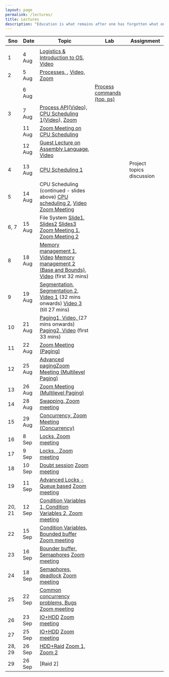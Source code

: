 ```yaml
---
layout: page
permalink: /lectures/
title: Lectures
description: "Education is what remains after one has forgotten what one has learned in school."
---
```



|  Sno | Date | Topic | Lab | Assignment |
| --- | --- | --- | --- | --- |
|   |  |  |  |  |
|  1 | 4 Aug | [Logistics & Introduction to OS](../lectures/os-19-1.pdf "Logistics & Introduction to OS"), [Video](https://www.youtube.com/watch?v=whp34MZbG6o&list=PLftoLyLEwECB3NsNfQ1oxtt8IoBNRWcO5&index=2&t=0s) |  |  |
|  2 | 5 Aug | [Processes, ](../lectures/os19-2-processes.pdf "Processes"), [Video, ](https://www.youtube.com/watch?v=UbDB4vPs5OI&list=PLftoLyLEwECB3NsNfQ1oxtt8IoBNRWcO5&index=2) [Zoom](https://drive.google.com/file/d/1z9CvQuh_vRhsN5j9DNxc_KB8GzkqBUHO/view?usp=sharing) |  |  |
|   | 6 Aug |  | [Process commands (top, ps)](https://nipunbatra.github.io/os2020/labs/lab-1.pdf "Process commands (top, ps)") |  |
|  3 | 7 Aug | [Process API](../lectures/os19-3-process-api.pdf "Process API")([Video](https://www.youtube.com/watch?v=rMFV7vwqbpc&list=PLftoLyLEwECB3NsNfQ1oxtt8IoBNRWcO5&index=4)), [CPU Scheduling 1](../lectures/os19-4-cpu-scheduling.pdf "CPU Scheduling 1")([Video](https://www.youtube.com/watch?v=ym9vtzwg7o8&list=PLftoLyLEwECB3NsNfQ1oxtt8IoBNRWcO5&index=6)), [Zoom](https://drive.google.com/file/d/1a9xcTLkVmc1TnKTf2lqMCwTMPP2HoVMl/view?usp=sharing) |  |  |
| | 11 Aug | [Zoom Meeting on CPU Scheduling](https://drive.google.com/file/d/12WUGFQq8_kWJlIEzBA-Qex9Y1FpiQci2/view?usp=sharing) | | |
| | 12 Aug | [Guest Lecture on Assembly Language](../lectures/os19-9-assembly.pdf "Assembly Language"), [Video](https://drive.google.com/file/d/156JAuU_vArDqI0kSQE93X_OCS4wKqC-z/view?usp=sharing) | | |
|  4 | 13 Aug | [CPU Scheduling 1](../lectures/os19-4-cpu-scheduling.pdf "CPU Scheduling 1") |  | Project topics discussion |
|  5 | 14 Aug | CPU Scheduling (continued - slides above) [CPU scheduling 2](../lectures/os19-6-cpu-scheduling.pdf "CPU scheduling 2"), [Video](https://www.youtube.com/watch?v=BTNZI7khUI8) [Zoom Meeting](https://drive.google.com/file/d/1LaHYsAajJlkcEv9O-jhcMIU7hqAhxIMV/view?usp=sharing) |  |  |
| 6, 7  | 15 Aug | File System [Slide1](https://nipunbatra.github.io/os2018/lectures/30-filesystem-1.pdf), [Slides2](https://nipunbatra.github.io/os2018/lectures/31-filesystem-2.pdf) [Slides3](https://nipunbatra.github.io/os2018/lectures/32-filesystem-implementation.pdf) [Zoom Meeting 1](https://drive.google.com/file/d/18EIUvNHDe-DPIfIhDXQH0fZKsIZ6IQ_x/view?usp=sharing), [Zoom Meeting 2](https://drive.google.com/file/d/1RgptreATk07cECDhGU5hYW5E802cU1Vw/view?usp=sharing) |  |  |
|  8 | 18 Aug | [Memory management 1](../lectures/os19-memory-management.pdf), [Video](https://www.youtube.com/watch?v=jM0Fc9HNO64&list=PLftoLyLEwECB3NsNfQ1oxtt8IoBNRWcO5&index=11) [Memory management 2 (Base and Bounds)](../lectures/os19-memory-management-segmentation.pdf), [Video](https://www.youtube.com/watch?v=x4L4lgY3Clg&list=PLftoLyLEwECB3NsNfQ1oxtt8IoBNRWcO5&index=12) (first 32 mins) |  |  |
|  9 | 19 Aug | [Segmentation](../lectures/os19-memory-management-segmentation.pdf), [Segmentation 2, ](../lectures/os19-memory-management-segmentation-2.pdf) [Video 1](https://www.youtube.com/watch?v=x4L4lgY3Clg&list=PLftoLyLEwECB3NsNfQ1oxtt8IoBNRWcO5&index=12) (32 mins onwards) [Video 3](https://www.youtube.com/watch?v=powd2SIH3Hk&list=PLftoLyLEwECB3NsNfQ1oxtt8IoBNRWcO5&index=13) (till 27 mins)|  |  |
|  10 | 21 Aug | [Paging1, ](../lectures/os19-memory-management-segmentation-2.pdf) [Video, ](https://www.youtube.com/watch?v=powd2SIH3Hk&list=PLftoLyLEwECB3NsNfQ1oxtt8IoBNRWcO5&index=13) (27 mins onwards) [Paging2, ](../lectures/os19-memory-management-paging-tlb.pdf) [Video](https://www.youtube.com/watch?v=-R0bx_N_QjE&list=PLftoLyLEwECB3NsNfQ1oxtt8IoBNRWcO5&index=14) (first 33 mins) |  |  |
|  11 | 22 Aug | [Zoom Meeting (Paging)](https://drive.google.com/file/d/15I3fQZYBfODeD4L-ghTYXWvo50FXDXze/view?usp=sharing) |  |  |
|  12 | 25 Aug | [Advanced paging](../lectures/os19-memory-management-paging-advanced.pdf)[Zoom Meeting (Multilevel Paging)](https://drive.google.com/file/d/1sabzSPUbFMDWTWqTeHyZTAhRqp8GPjuv/view?usp=sharing) | | |
|  13 | 26 Aug | [Zoom Meeting (Multilevel Paging)](https://drive.google.com/file/d/1DiQEygEkhYbt2qCymtryqW25O3aIgL3f/view?usp=sharing) | | |
|14|28 Aug| [Swapping, ](../lectures/os19-memory-management-swapping.pdf) [Zoom meeting](https://drive.google.com/file/d/1BqrUyo7T1Ie8-A4hu-oklK2ra_JxlRi4/view?usp=sharing)|||
| 15 | 29 Aug | [Concurrency, ](../lectures/os19-concurrency.pdf)[Zoom Meeting (Concurrency)](https://drive.google.com/file/d/1O0jrHMSO2cij46uz9tn1Iy39c_n09439/view?usp=sharing) | | |
|16| 8 Sep|[Locks, ](../lectures/os19-concurrency.pdf)[Zoom meeting](https://drive.google.com/file/d/1yZCUEsuK83Nx9nSHmsuwqJuXa-po-MPV/view?usp=sharing)|||
|17| 9 Sep| [Locks, ](../lectures/os19-concurrency-2.pdf) [, Zoom meeting](https://drive.google.com/file/d/16fm5pU4vIfLUoHbOO7Zhdk6PnrUa8gG1/view?usp=sharing)|||
|18| 10 Sep| [Doubt session]() [Zoom meeting](https://drive.google.com/file/d/1ko_8Y9Iv4zwQfKwns-UNZ6krMuERPrr2/view?usp=sharing)|||
|19 | 11 Sep|[Advanced Locks - Queue based](../lectures/advanced-locks.pdf) [Zoom meeting](https://drive.google.com/file/d/1QJJo9QF8pb9GcP-_qltXeiCkTRiXU-X6/view?usp=sharing)|||
|20, 21| 12 Sep| [Condition Variables 1, ](../lectures/os19-cv.pdf)[Condition Variables 2, ](os19-concurrency-cv-2.pdf) [Zoom meeting](https://drive.google.com/file/d/12iuHiOsTs_RXShOGu56qYLXNwB4-hxkN/view?usp=sharing) ||| 
|22| 15 Sep| [Condition Variables, Bounded buffer](../lectures/os19-concurrency-cv-2.pdf) [Zoom meeting](https://drive.google.com/file/d/1MQ-MpOUUtyRHdIqILWfIHw4rXYPjxj2J/view?usp=sharing)|||
|23| 16 Sep|[Bounder buffer, Semaphores](../lectures/os19-concurrency-cv-semaphores.pdf) [Zoom meeting](https://drive.google.com/file/d/1OB7HQPg1z-Nesj2Fc91U3jLLP-TqK7A-/view?usp=sharing)|||
|24| 18 Sep| [Semaphores, deadlock](../lectures/os19-semaphores-deadlocks.pdf) [Zoom meeting](https://drive.google.com/file/d/1iKePVesQZttXjOE0_l2UV-PkENNOufSv/view?usp=sharing)|||
|25| 22 Sep| [Common concurrency problems, ](../lectures/os19-semaphores-deadlocks-2.pdf) [Bugs](../lectures/os19-bugs.pdf) [Zoom meeting](https://drive.google.com/file/d/18V3DIhd2Fc5FQewC7BMdNZopgKm-3L5V/view?usp=sharing)|||
|26| 23 Sep| [IO+HDD](../lectures/os19-io-disk.pdf) [Zoom meeting](https://drive.google.com/file/d/1N8PTjyqZph3XDaX55APGYu8y-2pOMQJL/view?usp=sharing)|||
|27| 25 Sep| [IO+HDD](../lectures/os19-io-disk.pdf) [Zoom meeting](https://drive.google.com/file/d/1dQwBIAIRhnXkPrrwvcUbxVQx5sq2vqmz/view?usp=sharing)|||
|28, 29| 26 Sep| [HDD+Raid](../lectures/os19-raid-1.pdf) [Zoom 1, ](https://drive.google.com/file/d/1HGtL5z2ulVq6DsUY6RMeoCWcj3KBD_Hd/view?usp=sharing) [Zoom 2 ](https://drive.google.com/file/d/1HGtL5z2ulVq6DsUY6RMeoCWcj3KBD_Hd/view?usp=sharing)|||
|29| 26 Sep| [Raid 2] |||
